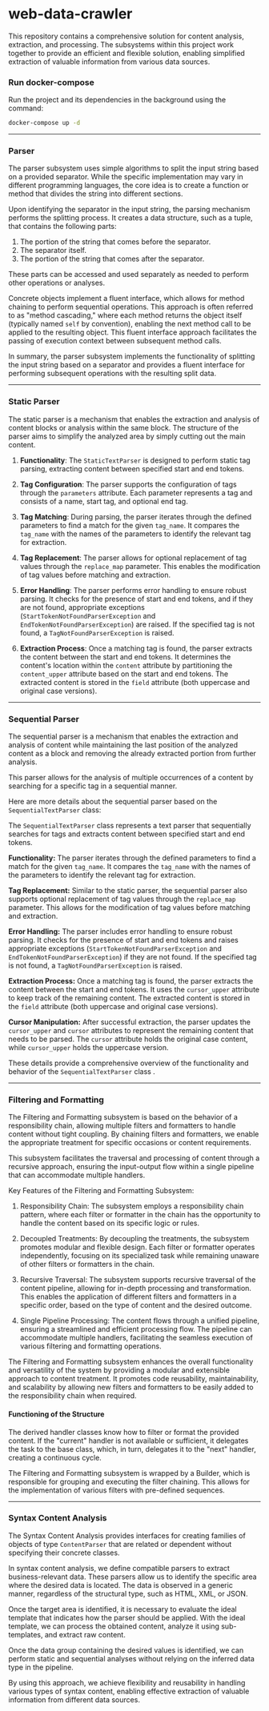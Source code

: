# web-data-crawler

This repository contains a comprehensive solution for content analysis, extraction, and processing. The subsystems within this project work together to provide an efficient and flexible solution, enabling simplified extraction of valuable information from various data sources.


### Run docker-compose
Run the project and its dependencies in the background using the command:
```bash
docker-compose up -d
```

--- 
### Parser

The parser subsystem uses simple algorithms to split the input string based on a provided separator. While the specific implementation may vary in different programming languages, the core idea is to create a function or method that divides the string into different sections.

Upon identifying the separator in the input string, the parsing mechanism performs the splitting process. It creates a data structure, such as a tuple, that contains the following parts:

1. The portion of the string that comes before the separator.
2. The separator itself.
3. The portion of the string that comes after the separator.

These parts can be accessed and used separately as needed to perform other operations or analyses.

Concrete objects implement a fluent interface, which allows for method chaining to perform sequential operations. This approach is often referred to as "method cascading," where each method returns the object itself (typically named `self` by convention), enabling the next method call to be applied to the resulting object. This fluent interface approach facilitates the passing of execution context between subsequent method calls.

In summary, the parser subsystem implements the functionality of splitting the input string based on a separator and provides a fluent interface for performing subsequent operations with the resulting split data.

---
### Static Parser
The static parser is a mechanism that enables the extraction and analysis of content blocks or analysis within the same block. The structure of the parser aims to simplify the analyzed area by simply cutting out the main content.


1. **Functionality**: The `StaticTextParser` is designed to perform static tag parsing, extracting content between specified start and end tokens.

2. **Tag Configuration**: The parser supports the configuration of tags through the `parameters` attribute. Each parameter represents a tag and consists of a name, start tag, and optional end tag.

3. **Tag Matching**: During parsing, the parser iterates through the defined parameters to find a match for the given `tag_name`. It compares the `tag_name` with the names of the parameters to identify the relevant tag for extraction.

4. **Tag Replacement**: The parser allows for optional replacement of tag values through the `replace_map` parameter. This enables the modification of tag values before matching and extraction.

5. **Error Handling**: The parser performs error handling to ensure robust parsing. It checks for the presence of start and end tokens, and if they are not found, appropriate exceptions (`StartTokenNotFoundParserException` and `EndTokenNotFoundParserException`) are raised. If the specified tag is not found, a `TagNotFoundParserException` is raised.

6. **Extraction Process**: Once a matching tag is found, the parser extracts the content between the start and end tokens. It determines the content's location within the `content` attribute by partitioning the `content_upper` attribute based on the start and end tokens. The extracted content is stored in the `field` attribute (both uppercase and original case versions).

---
### Sequential Parser

The sequential parser is a mechanism that enables the extraction and analysis of content while maintaining the last position of the analyzed content as a block and removing the already extracted portion from further analysis.

This parser allows for the analysis of multiple occurrences of a content by searching for a specific tag in a sequential manner.

Here are more details about the sequential parser based on the `SequentialTextParser` class:

The `SequentialTextParser` class represents a text parser that sequentially searches for tags and extracts content between specified start and end tokens.

**Functionality:** The parser iterates through the defined parameters to find a match for the given `tag_name`. It compares the `tag_name` with the names of the parameters to identify the relevant tag for extraction.

**Tag Replacement:** Similar to the static parser, the sequential parser also supports optional replacement of tag values through the `replace_map` parameter. This allows for the modification of tag values before matching and extraction.

**Error Handling:** The parser includes error handling to ensure robust parsing. It checks for the presence of start and end tokens and raises appropriate exceptions (`StartTokenNotFoundParserException` and `EndTokenNotFoundParserException`) if they are not found. If the specified tag is not found, a `TagNotFoundParserException` is raised.

**Extraction Process:** Once a matching tag is found, the parser extracts the content between the start and end tokens. It uses the `cursor_upper` attribute to keep track of the remaining content. The extracted content is stored in the `field` attribute (both uppercase and original case versions).

**Cursor Manipulation:** After successful extraction, the parser updates the `cursor_upper` and `cursor` attributes to represent the remaining content that needs to be parsed. The `cursor` attribute holds the original case content, while `cursor_upper` holds the uppercase version.

These details provide a comprehensive overview of the functionality and behavior of the `SequentialTextParser` class .


---
### Filtering and Formatting

The Filtering and Formatting subsystem is based on the behavior of a responsibility chain, allowing multiple filters and formatters to handle content without tight coupling. By chaining filters and formatters, we enable the appropriate treatment for specific occasions or content requirements.

This subsystem facilitates the traversal and processing of content through a recursive approach, ensuring the input-output flow within a single pipeline that can accommodate multiple handlers.

Key Features of the Filtering and Formatting Subsystem:

1. Responsibility Chain: The subsystem employs a responsibility chain pattern, where each filter or formatter in the chain has the opportunity to handle the content based on its specific logic or rules.

2. Decoupled Treatments: By decoupling the treatments, the subsystem promotes modular and flexible design. Each filter or formatter operates independently, focusing on its specialized task while remaining unaware of other filters or formatters in the chain.

3. Recursive Traversal: The subsystem supports recursive traversal of the content pipeline, allowing for in-depth processing and transformation. This enables the application of different filters and formatters in a specific order, based on the type of content and the desired outcome.

4. Single Pipeline Processing: The content flows through a unified pipeline, ensuring a streamlined and efficient processing flow. The pipeline can accommodate multiple handlers, facilitating the seamless execution of various filtering and formatting operations.

The Filtering and Formatting subsystem enhances the overall functionality and versatility of the system by providing a modular and extensible approach to content treatment. It promotes code reusability, maintainability, and scalability by allowing new filters and formatters to be easily added to the responsibility chain when required.


#### Functioning of the Structure
The derived handler classes know how to filter or format the provided content. If the "current" handler is not available or sufficient, it delegates the task to the base class, which, in turn, delegates it to the "next" handler, creating a continuous cycle.

The Filtering and Formatting subsystem is wrapped by a Builder, which is responsible for grouping and executing the filter chaining. This allows for the implementation of various filters with pre-defined sequences.

---
### Syntax Content Analysis

The Syntax Content Analysis provides interfaces for creating families of objects of type `ContentParser` that are related or dependent without specifying their concrete classes.

In syntax content analysis, we define compatible parsers to extract business-relevant data. These parsers allow us to identify the specific area where the desired data is located. The data is observed in a generic manner, regardless of the structural type, such as HTML, XML, or JSON.

Once the target area is identified, it is necessary to evaluate the ideal template that indicates how the parser should be applied. With the ideal template, we can process the obtained content, analyze it using sub-templates, and extract raw content.

Once the data group containing the desired values is identified, we can perform static and sequential analyses without relying on the inferred data type in the pipeline.

By using this approach, we achieve flexibility and reusability in handling various types of syntax content, enabling effective extraction of valuable information from different data sources.
